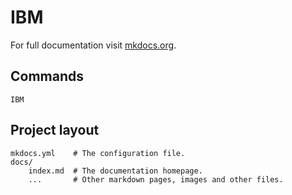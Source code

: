 # IBM

For full documentation visit [mkdocs.org](https://www.mkdocs.org).

## Commands

```
IBM
```
## Project layout

    mkdocs.yml    # The configuration file.
    docs/
        index.md  # The documentation homepage.
        ...       # Other markdown pages, images and other files.
